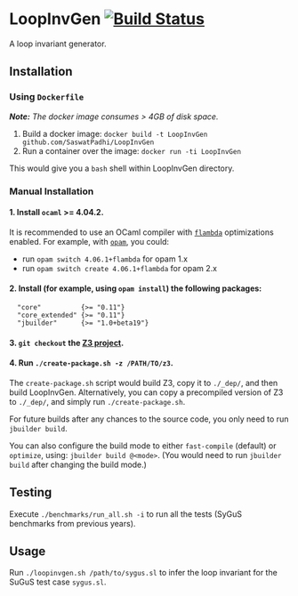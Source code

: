 # LoopInvGen [![Build Status](https://travis-ci.org/SaswatPadhi/LoopInvGen.svg?branch=master)][travis]

A loop invariant generator.


## Installation

### Using `Dockerfile`

_**Note:** The docker image consumes > 4GB of disk space._

1. Build a docker image: `docker build -t LoopInvGen github.com/SaswatPadhi/LoopInvGen`
2. Run a container over the image: `docker run -ti LoopInvGen`

This would give you a `bash` shell within LoopInvGen directory.


### Manual Installation

#### 1. Install `ocaml` >= 4.04.2.
It is recommended to use an OCaml compiler with [`flambda`][flambda] optimizations enabled.
For example, with [`opam`](https://opam.ocaml.org/), you could:
- run `opam switch 4.06.1+flambda` for opam 1.x
- run `opam switch create 4.06.1+flambda` for opam 2.x

#### 2. Install (for example, using `opam install`) the following packages:
```
  "core"          {>= "0.11"}
  "core_extended" {>= "0.11"}
  "jbuilder"      {>= "1.0+beta19"}
```

#### 3. `git checkout` the [Z3 project][z3].

#### 4. Run `./create-package.sh -z /PATH/TO/z3`.
The `create-package.sh` script would build Z3, copy it to `./_dep/`, and then build LoopInvGen.
Alternatively, you can copy a precompiled version of Z3 to `./_dep/`, and simply run `./create-package.sh`.

For future builds after any chances to the source code, you only need to run `jbuilder build`.

You can also configure the build mode to either `fast-compile` (default) or `optimize`, using: `jbuilder build @<mode>`.
(You would need to run `jbuilder build` after changing the build mode.)


## Testing

Execute `./benchmarks/run_all.sh -i` to run all the tests (SyGuS benchmarks from previous years).


## Usage

Run `./loopinvgen.sh /path/to/sygus.sl` to infer the loop invariant for the SuGuS test case `sygus.sl`.




[flambda]: https://caml.inria.fr/pub/docs/manual-ocaml/flambda.html
[travis]:  https://travis-ci.org/SaswatPadhi/LoopInvGen
[z3]:      https://github.com/Z3Prover/z3
